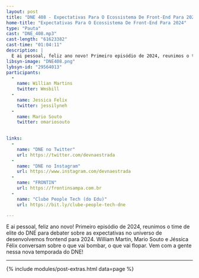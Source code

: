 ```yaml
---
layout: post
title: "DNE 408 - Expectativas Para O Ecossistema De Front-End Para 2024"
home-title: "Expectativas Para O Ecossistema De Front-End Para 2024"
type: "Pauta"
cast: "DNE_408.mp3"
cast-length: "61623382"
cast-time: "01:04:11"
description: |
  E ai pessoal, feliz ano novo! Primeiro episódio de 2024, reunimos o time de elite do DNE para debater sobre as expectativas no universo de desenvolvemos frontend para 2024. William Martin, Mario Souto e Jéssica Félix conversam sobre o que vai bombar, o que vai flopar. Vem com a gente nessa nova temporada do DNE!
libsyn-image: "DNE408.png"
lybsyn-id: "29564013"
participants:
  -
    name: Willian Martins
    twitter: Wmsbill
  -
    name: Jessica Felix
    twitter: jessilyneh
  -
    name: Mario Souto
    twitter: omariosouto

    
links:
  -
    name: "DNE no Twitter"
    url: https://twitter.com/devnaestrada
  -
    name: "DNE no Instagram"
    url: https://www.instagram.com/devnaestrada
  -
    name: "FRONTIN"
    url: https://frontinsampa.com.br
  -
    name: "Clube People Tech (do Edu)"
    url: https://bit.ly/clube-people-tech-dne

---
```


E ai pessoal, feliz ano novo! Primeiro episódio de 2024, reunimos o time de elite do DNE para debater sobre as expectativas no universo de desenvolvemos frontend para 2024. William Martin, Mario Souto e Jéssica Félix conversam sobre o que vai bombar, o que vai flopar. Vem com a gente nessa nova temporada do DNE!

---

{% include modules/post-extras.html data=page %}
